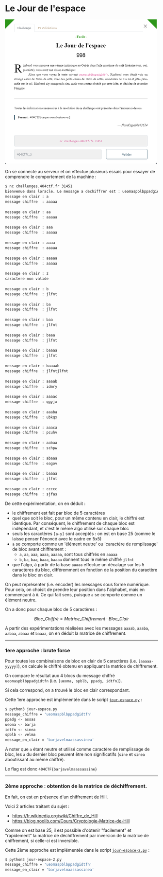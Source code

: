 # Le Jour de l'espace

<img alt="énoncé du challenge" src="enonce.png" width=500>

On se connecte au serveur et on effectue plusieurs essais pour essayer de comprendre le comportement de la machine :

```bash
$ nc challenges.404ctf.fr 31451
bienvenue dans loracle. Le message a dechiffrer est : ueomaspblbppadgidtfn
message en clair : a
message chiffre  : aaaaa

message en clair : aa
message chiffre  : aaaaa

message en clair : aaa
message chiffre  : aaaaa

message en clair : aaaa
message chiffre  : aaaaa

message en clair : aaaaa
message chiffre  : aaaaa

message en clair : z
caractere non valide

message en clair : b
message chiffre  : jlfnt

message en clair : ba
message chiffre  : jlfnt

message en clair : baa
message chiffre  : jlfnt

message en clair : baaa
message chiffre  : jlfnt

message en clair : baaaa
message chiffre  : jlfnt

message en clair : baaaab
message chiffre  : jlfntjlfnt

message en clair : aaaab
message chiffre  : idmry

message en clair : aaaac
message chiffre  : qgyjx

message en clair : aaaba
message chiffre  : ubkqx

message en clair : aaaca
message chiffre  : pcuhv

message en clair : aabaa
message chiffre  : schpw

message en clair : abaaa
message chiffre  : eagov

message en clair : baaaa
message chiffre  : jlfnt

message en clair : ccccc
message chiffre  : sjfas
```

De cette expérimentation, on en déduit :
- le chiffrement est fait par bloc de 5 caractères
- quel que soit le bloc, pour un même contenu en clair, le chiffré est identique. Par conséquent, le chiffrement de chaque bloc est indépendant, et c'est le même algo utilisé sur chaque bloc
- seuls les caractères `[a-y]` sont acceptés : on est en base 25 (comme le laisse penser l'énoncé avec le cadre en 5x5)
- `a` se comporte comme un 'élément neutre' ou 'caractère de remplissage' de bloc avant chiffrement :
    + `a`, `aa`, `aaa`, `aaaa`, `aaaaa`, sont tous chiffrés en `aaaaa`
    + `b`, `ba`, `baa`, `baaa`, `baaaa` donnent tous le même chiffré `jlfnt`
- que l'algo, à partir de la base `aaaaa` effectue un décalage sur les 5 caractères du bloc, différemment en fonction de la position du caractère dans le bloc en clair.

On peut représenter (i.e. encoder) les messages sous forme numérique. Pour cela, on choisit de prendre leur position dans l'alphabet, mais en commençant à `0`. Ce qui fait sens, puisque `a` se comporte comme un élément neutre.

On a donc pour chaque bloc de 5 caractères :

$$ Bloc\_Chiffré = Matrice\_Chiffrement \cdot Bloc\_Clair $$

A partir des expérimentations réalisées avec les messages `aaaab`, `aaaba`, `aabaa`, `abaaa` et `baaaa`, on en déduit la matrice de chiffrement.

----

### 1ere approche : brute force

Pour toutes les combinaisons de bloc en clair de 5 caractères (i.e. `[aaaaa-yyyyy]`), on calcule le chiffré obtenu en appliquant la matrice de chiffrement.

On compare le résultat aux 4 blocs du message chiffré `ueomaspblbppadgidtfn` (i.e. `[ueoma, spblb, ppadg, idtfn]`).

Si cela correspond, on a trouvé le bloc en clair correspondant.

Cette 1ere approche est implémentée dans le script [`jour-espace.py`](jour-espace.py) :

```bash
$ python3 jour-espace.py
message_chiffre = 'ueomaspblbppadgidtfn'
ppadg <- assas
ueoma <- barja
idtfn <- sinea
spblb <- velma
message_en_clair = 'barjavelmaassassinea'
```

A noter que `a` étant neutre et utilisé comme caractère de remplissage de bloc, les `a` du dernier bloc peuvent être non significatifs (`sine` et `sinea` aboutissant au même chiffré).

Le flag est donc `404CTF{barjavelmaassassine}`

----

### 2ème approche : obtention de la matrice de déchiffrement.

En fait, on est en présence d'un chiffrement de Hill.

Voici 2 articles traitant du sujet :
- https://fr.wikipedia.org/wiki/Chiffre_de_Hill
- https://blog.noolib.com/Cours/Cryptologie-Matrice-de-Hill

Comme on est base 25, il est possible d'obtenir "facilement" et "rapidement" la matrice de déchiffrement par inversion de la matrice de chiffrement, si celle-ci est inversible.

Cette 2ème approche est implémentée dans le script [`jour-espace-2.py`](jour-espace-2.py) :

```bash
$ python3 jour-espace-2.py
message_chiffre = 'ueomaspblbppadgidtfn'
message_en_clair = 'barjavelmaassassinea'
```
